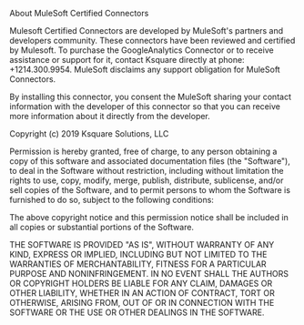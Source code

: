 About MuleSoft Certified Connectors

Mulesoft Certified Connectors are developed by MuleSoft's partners and developers community. These connectors have been reviewed and certified by Mulesoft. To purchase the GoogleAnalytics Connector or to receive assistance or support for it, contact Ksquare directly at phone: +1214.300.9954. MuleSoft disclaims any support obligation for MuleSoft Connectors.

By installing this connector, you consent the MuleSoft sharing your contact information with the developer of this connector so that you can receive more information about it directly from the developer.


Copyright (c) 2019 Ksquare Solutions, LLC

Permission is hereby granted, free of charge, to any person obtaining a copy
of this software and associated documentation files (the "Software"), to deal
in the Software without restriction, including without limitation the rights
to use, copy, modify, merge, publish, distribute, sublicense, and/or sell
copies of the Software, and to permit persons to whom the Software is
furnished to do so, subject to the following conditions:

The above copyright notice and this permission notice shall be included in all
copies or substantial portions of the Software.

THE SOFTWARE IS PROVIDED "AS IS", WITHOUT WARRANTY OF ANY KIND, EXPRESS OR
IMPLIED, INCLUDING BUT NOT LIMITED TO THE WARRANTIES OF MERCHANTABILITY,
FITNESS FOR A PARTICULAR PURPOSE AND NONINFRINGEMENT. IN NO EVENT SHALL THE
AUTHORS OR COPYRIGHT HOLDERS BE LIABLE FOR ANY CLAIM, DAMAGES OR OTHER
LIABILITY, WHETHER IN AN ACTION OF CONTRACT, TORT OR OTHERWISE, ARISING FROM,
OUT OF OR IN CONNECTION WITH THE SOFTWARE OR THE USE OR OTHER DEALINGS IN THE
SOFTWARE.

